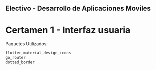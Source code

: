 ## Electivo - Desarrollo de Aplicaciones Moviles

# Certamen 1 - Interfaz usuaria

Paquetes Utilizados:

```bash
flutter_material_design_icons
go_router
dotted_border
```
